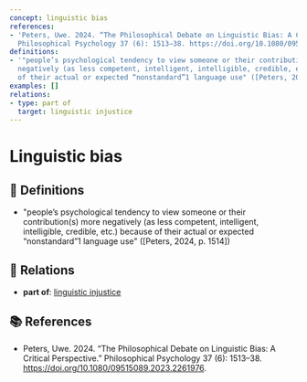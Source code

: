 ```yaml
---
concept: linguistic bias
references:
- 'Peters, Uwe. 2024. “The Philosophical Debate on Linguistic Bias: A Critical Perspective.”
  Philosophical Psychology 37 (6): 1513–38. https://doi.org/10.1080/09515089.2023.2261976.'
definitions:
- '"people’s psychological tendency to view someone or their contribution(s) more
  negatively (as less competent, intelligent, intelligible, credible, etc.) because
  of their actual or expected “nonstandard”1 language use" ([Peters, 2024, p. 1514])'
examples: []
relations:
- type: part of
  target: linguistic injustice
---
```


# Linguistic bias

## 📖 Definitions

- "people’s psychological tendency to view someone or their contribution(s) more negatively (as less competent, intelligent, intelligible, credible, etc.) because of their actual or expected “nonstandard”1 language use" ([Peters, 2024, p. 1514])

## 🔗 Relations

- **part of**: [linguistic injustice](./linguistic-injustice.md)

## 📚 References

- Peters, Uwe. 2024. “The Philosophical Debate on Linguistic Bias: A Critical Perspective.” Philosophical Psychology 37 (6): 1513–38. https://doi.org/10.1080/09515089.2023.2261976.
